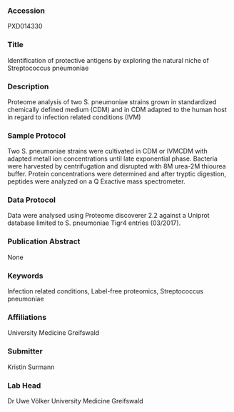 ### Accession
PXD014330

### Title
Identification of protective antigens by exploring the natural niche of Streptococcus pneumoniae

### Description
Proteome analysis of two S. pneumoniae strains grown in standardized chemically defined medium (CDM) and in CDM adapted to the human host in regard to infection related conditions (IVM)

### Sample Protocol
Two S. pneumoniae strains were cultivated in CDM or IVMCDM with adapted metall ion concentrations until late exponential phase. Bacteria were harvested by centrifugation and  disrupted with 8M urea-2M thiourea buffer. Protein concentrations were determined and after tryptic digestion, peptides were analyzed on a Q Exactive mass spectrometer.

### Data Protocol
Data were analysed using Proteome discoverer 2.2 against a Uniprot database limited to S. pneumoniae Tigr4 entries (03/2017).

### Publication Abstract
None

### Keywords
Infection related conditions, Label-free proteomics, Streptococcus pneumoniae

### Affiliations
University Medicine Greifswald

### Submitter
Kristin Surmann

### Lab Head
Dr Uwe Völker
University Medicine Greifswald


